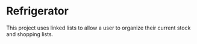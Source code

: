 # Refrigerator
This project uses linked lists to allow a user to organize their current stock and shopping lists. 
